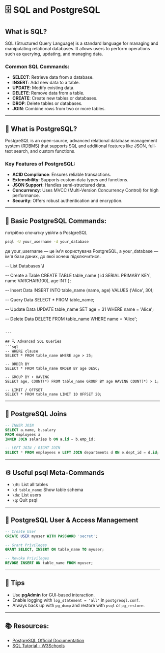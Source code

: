 # 🗄️ SQL and PostgreSQL

## What is SQL?
SQL (Structured Query Language) is a standard language for managing and manipulating relational databases. It allows users to perform operations such as querying, updating, and managing data.

### Common SQL Commands:
- **SELECT**: Retrieve data from a database.
- **INSERT**: Add new data to a table.
- **UPDATE**: Modify existing data.
- **DELETE**: Remove data from a table.
- **CREATE**: Create new tables or databases.
- **DROP**: Delete tables or databases.
- **JOIN**: Combine rows from two or more tables.

---

## 🐘 What is PostgreSQL?
PostgreSQL is an open-source, advanced relational database management system (RDBMS) that supports SQL and additional features like JSON, full-text search, and custom functions.

### Key Features of PostgreSQL:
- **ACID Compliance**: Ensures reliable transactions.
- **Extensibility**: Supports custom data types and functions.
- **JSON Support**: Handles semi-structured data.
- **Concurrency**: Uses MVCC (Multi-Version Concurrency Control) for high performance.
- **Security**: Offers robust authentication and encryption.

---

## 🔧 Basic PostgreSQL Commands:

потрібно спочатку увійти в PostgreSQL
```bash
psql -U your_username -d your_database
```
де your_username — це ім'я користувача PostgreSQL, а your_database — ім'я бази даних, до якої хочеш підключитися.


-- List Databases
\l

-- Create a Table
CREATE TABLE table_name (
    id SERIAL PRIMARY KEY,
    name VARCHAR(100),
    age INT
);

-- Insert Data
INSERT INTO table_name (name, age) VALUES ('Alice', 30);

-- Query Data
SELECT * FROM table_name;

-- Update Data
UPDATE table_name SET age = 31 WHERE name = 'Alice';

-- Delete Data
DELETE FROM table_name WHERE name = 'Alice';
```

---

## 🔍 Advanced SQL Queries
```sql
-- WHERE clause
SELECT * FROM table_name WHERE age > 25;

-- ORDER BY
SELECT * FROM table_name ORDER BY age DESC;

-- GROUP BY + HAVING
SELECT age, COUNT(*) FROM table_name GROUP BY age HAVING COUNT(*) > 1;

-- LIMIT / OFFSET
SELECT * FROM table_name LIMIT 10 OFFSET 20;
```

---

## 🔗 PostgreSQL Joins
```sql
-- INNER JOIN
SELECT a.name, b.salary
FROM employees a
INNER JOIN salaries b ON a.id = b.emp_id;

-- LEFT JOIN / RIGHT JOIN
SELECT * FROM employees e LEFT JOIN departments d ON e.dept_id = d.id;
```

---

## ⚙️ Useful psql Meta-Commands
- `\dt`: List all tables
- `\d table_name`: Show table schema
- `\du`: List users
- `\q`: Quit psql

---

## 🔐 PostgreSQL User & Access Management
```sql
-- Create User
CREATE USER myuser WITH PASSWORD 'secret';

-- Grant Privileges
GRANT SELECT, INSERT ON table_name TO myuser;

-- Revoke Privileges
REVOKE INSERT ON table_name FROM myuser;
```

---

## 🧰 Tips
- Use **pgAdmin** for GUI-based interaction.
- Enable logging with `log_statement = 'all'` in `postgresql.conf`.
- Always back up with `pg_dump` and restore with `psql` or `pg_restore`.

---

## 📚 Resources:
- [PostgreSQL Official Documentation](https://www.postgresql.org/docs/)
- [SQL Tutorial - W3Schools](https://www.w3schools.com/sql/)